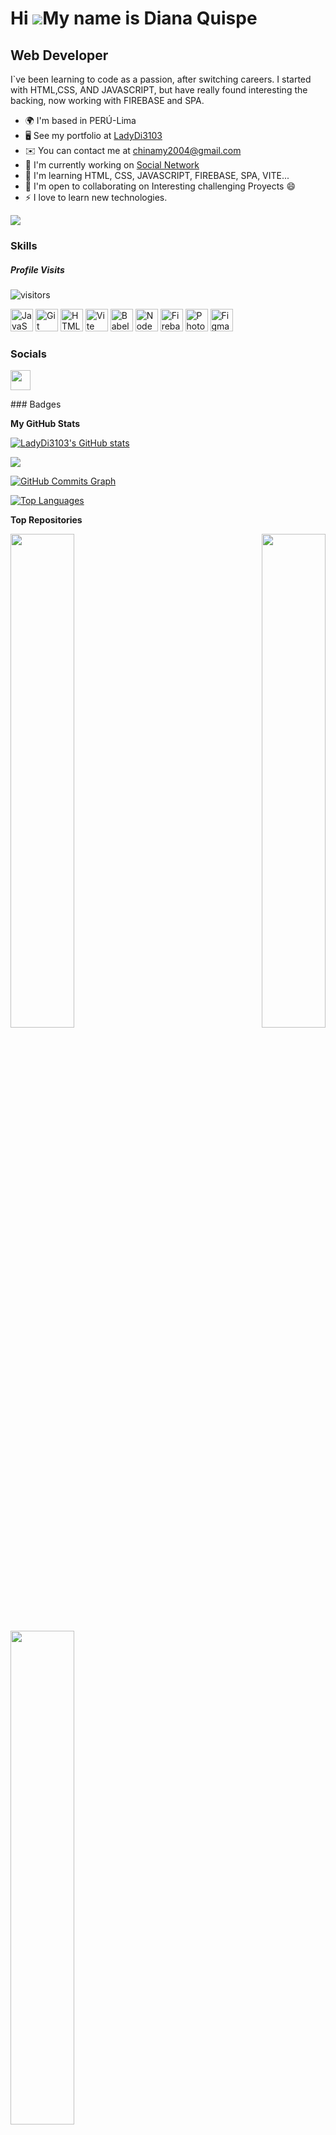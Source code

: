 Hi ![](https://user-images.githubusercontent.com/18350557/176309783-0785949b-9127-417c-8b55-ab5a4333674e.gif)My name is Diana Quispe
====================================================================================================================================

Web Developer
-------------

I\`ve been learning to code as a passion, after switching careers. I started with HTML,CSS, AND JAVASCRIPT, but have really found interesting the backing, now working with FIREBASE and SPA.

* 🌍  I'm based in PERÚ-Lima
* 🖥️  See my portfolio at [LadyDi3103](http://github.com/LadyDi3103?tab=repositories)
* ✉️  You can contact me at [chinamy2004@gmail.com](mailto:chinamy2004@gmail.com)
* 🚀  I'm currently working on [Social Network](http://https://github.com/LadyDi3103/DEV005-social-network)
* 🧠  I'm learning HTML, CSS, JAVASCRIPT, FIREBASE, SPA, VITE...
* 🤝  I'm open to collaborating on Interesting challenging Proyects 😄
* ⚡  I love to learn new technologies.

<a href="https://www.github.com/LadyDi3103" target="_blank" rel="noreferrer"><img
src="https://img.shields.io/github/followers/LadyDi3103?logo=github&style=for-the-badge&color=facc15&labelColor=27272a" /></a>
### Skills

##### Profile Visits
![visitors](https://visitor-badge.laobi.icu/badge?page_id=page.id)
                

<p align="left">
<a href="https://developer.mozilla.org/en-US/docs/Web/JavaScript" target="_blank" rel="noreferrer"><img src="https://raw.githubusercontent.com/danielcranney/readme-generator/main/public/icons/skills/javascript-colored.svg" width="36" height="36" alt="JavaScript" /></a>
<a href="https://git-scm.com/" target="_blank" rel="noreferrer"><img src="https://raw.githubusercontent.com/danielcranney/readme-generator/main/public/icons/skills/git-colored.svg" width="36" height="36" alt="Git" /></a>
<a href="https://developer.mozilla.org/en-US/docs/Glossary/HTML5" target="_blank" rel="noreferrer"><img src="https://raw.githubusercontent.com/danielcranney/readme-generator/main/public/icons/skills/html5-colored.svg" width="36" height="36" alt="HTML5" /></a>
<a href="https://vitejs.dev/" target="_blank" rel="noreferrer"><img src="https://raw.githubusercontent.com/danielcranney/readme-generator/main/public/icons/skills/vite-colored.svg" width="36" height="36" alt="Vite" /></a>
<a href="https://babeljs.io/" target="_blank" rel="noreferrer"><img src="https://raw.githubusercontent.com/danielcranney/readme-generator/main/public/icons/skills/babel-colored.svg" width="36" height="36" alt="Babel" /></a>
<a href="https://nodejs.org/en/" target="_blank" rel="noreferrer"><img src="https://raw.githubusercontent.com/danielcranney/readme-generator/main/public/icons/skills/nodejs-colored.svg" width="36" height="36" alt="NodeJS" /></a>
<a href="https://firebase.google.com/" target="_blank" rel="noreferrer"><img src="https://raw.githubusercontent.com/danielcranney/readme-generator/main/public/icons/skills/firebase-colored.svg" width="36" height="36" alt="Firebase" /></a>
<a href="https://www.adobe.com/uk/products/photoshop.html" target="_blank" rel="noreferrer"><img src="https://raw.githubusercontent.com/danielcranney/readme-generator/main/public/icons/skills/photoshop-colored.svg" width="36" height="36" alt="Photoshop" /></a>
<a href="https://www.figma.com/" target="_blank" rel="noreferrer"><img src="https://raw.githubusercontent.com/danielcranney/readme-generator/main/public/icons/skills/figma-colored.svg" width="36" height="36" alt="Figma" /></a>
</p>

### Socials

<p align="left"> <a href="https://www.github.com/LadyDi3103" target="_blank" rel="noreferrer"><img src="https://raw.githubusercontent.com/danielcranney/readme-generator/main/public/icons/socials/github.svg" width="32" height="32" /></a></p>
### Badges

<b>My GitHub Stats</b>

<a href="http://www.github.com/LadyDi3103"><img src="https://github-readme-stats.vercel.app/api?username=LadyDi3103&show_icons=true&hide=&count_private=true&title_color=ec4899&text_color=0891b2&icon_color=facc15&bg_color=27272a&hide_border=true&show_icons=true" alt="LadyDi3103's GitHub stats" /></a>

<a href="http://www.github.com/LadyDi3103"><img src="https://github-readme-streak-stats.herokuapp.com/?user=LadyDi3103&stroke=0891b2&background=27272a&ring=ec4899&fire=ec4899&currStreakNum=0891b2&currStreakLabel=ec4899&sideNums=0891b2&sideLabels=0891b2&dates=0891b2&hide_border=true" /></a>

<a href="http://www.github.com/LadyDi3103"><img src="https://github-readme-activity-graph.cyclic.app/graph?username=LadyDi3103&bg_color=27272a&color=0891b2&line=facc15&point=0891b2&area_color=27272a&area=true&hide_border=true&custom_title=GitHub%20Commits%20Graph" alt="GitHub Commits Graph" /></a>

<a href="https://github.com/LadyDi3103" align="left"><img src="https://github-readme-stats.vercel.app/api/top-langs/?username=LadyDi3103&langs_count=10&title_color=ec4899&text_color=0891b2&icon_color=facc15&bg_color=27272a&hide_border=true&locale=en&custom_title=Top%20%Languages" alt="Top Languages" /></a>

<b>Top Repositories</b>

<div width="100%" align="center"><a href="https://github.com/LadyDi3103/DEV005-social-network" align="left"><img align="left" width="45%" src="https://github-readme-stats.vercel.app/api/pin/?username=LadyDi3103&repo=DEV005-social-network&title_color=ec4899&text_color=0891b2&icon_color=facc15&bg_color=27272a&hide_border=true&locale=en" /></a><a href="https://github.com/LadyDi3103/DEV005-cipher" align="right"><img align="right" width="45%" src="https://github-readme-stats.vercel.app/api/pin/?username=LadyDi3103&repo=DEV005-cipher&title_color=ec4899&text_color=0891b2&icon_color=facc15&bg_color=27272a&hide_border=true&locale=en" /></a></div><br /><br /><br /><br /><br /><br /><br />

<br /><br /><br /><br /><br />

<div width="100%" align="center"><a href="https://github.com/LadyDi3103/DEV005-data-lovers" align="left"><img align="left" width="45%" src="https://github-readme-stats.vercel.app/api/pin/?username=LadyDi3103&repo=DEV005-data-lovers&title_color=ec4899&text_color=0891b2&icon_color=facc15&bg_color=27272a&hide_border=true&locale=en" /></a></div>

